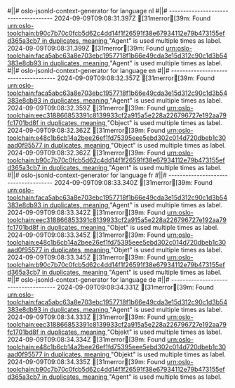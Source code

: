 #||# oslo-jsonld-context-generator for language nl
#||# -------------------------------------
2024-09-09T09:08:31.397Z [31merror[39m: Found [urn:oslo-toolchain:b90c7b70c0fcb5d62c4dd14f1f26591f38e67934112e79b473155efd365a3cb7 in duplicates, meaning ](all-DoelgerichtDigitaalTransformeren-ap#L0)"Agent" is used multiple times as label.
2024-09-09T09:08:31.399Z [31merror[39m: Found [urn:oslo-toolchain:faca5abc63a8e703ebc1957718f1b66e49cda3e15d312c90c1d3b54383e8db93 in duplicates, meaning ](all-DoelgerichtDigitaalTransformeren-ap#L0)"Agent" is used multiple times as label.
#||# oslo-jsonld-context-generator for language en
#||# -------------------------------------
2024-09-09T09:08:32.357Z [31merror[39m: Found [urn:oslo-toolchain:faca5abc63a8e703ebc1957718f1b66e49cda3e15d312c90c1d3b54383e8db93 in duplicates, meaning ](all-DoelgerichtDigitaalTransformeren-ap#L0)"Agent" is used multiple times as label.
2024-09-09T09:08:32.359Z [31merror[39m: Found [urn:oslo-toolchain:eec318866853391c8139933cf2a915a5e228a226796727e192aa79fc1701bd8f in duplicates, meaning ](all-DoelgerichtDigitaalTransformeren-ap#L0)"Object" is used multiple times as label.
2024-09-09T09:08:32.362Z [31merror[39m: Found [urn:oslo-toolchain:e48c1b6cb14a2bee26ef1fd75395eee5ebd302c014d720dbeb1c30aad0f95577 in duplicates, meaning ](all-DoelgerichtDigitaalTransformeren-ap#L0)"Object" is used multiple times as label.
2024-09-09T09:08:32.362Z [31merror[39m: Found [urn:oslo-toolchain:b90c7b70c0fcb5d62c4dd14f1f26591f38e67934112e79b473155efd365a3cb7 in duplicates, meaning ](all-DoelgerichtDigitaalTransformeren-ap#L0)"Agent" is used multiple times as label.
#||# oslo-jsonld-context-generator for language fr
#||# -------------------------------------
2024-09-09T09:08:33.340Z [31merror[39m: Found [urn:oslo-toolchain:faca5abc63a8e703ebc1957718f1b66e49cda3e15d312c90c1d3b54383e8db93 in duplicates, meaning ](all-DoelgerichtDigitaalTransformeren-ap#L0)"Agent" is used multiple times as label.
2024-09-09T09:08:33.342Z [31merror[39m: Found [urn:oslo-toolchain:eec318866853391c8139933cf2a915a5e228a226796727e192aa79fc1701bd8f in duplicates, meaning ](all-DoelgerichtDigitaalTransformeren-ap#L0)"Objet" is used multiple times as label.
2024-09-09T09:08:33.345Z [31merror[39m: Found [urn:oslo-toolchain:e48c1b6cb14a2bee26ef1fd75395eee5ebd302c014d720dbeb1c30aad0f95577 in duplicates, meaning ](all-DoelgerichtDigitaalTransformeren-ap#L0)"Objet" is used multiple times as label.
2024-09-09T09:08:33.345Z [31merror[39m: Found [urn:oslo-toolchain:b90c7b70c0fcb5d62c4dd14f1f26591f38e67934112e79b473155efd365a3cb7 in duplicates, meaning ](all-DoelgerichtDigitaalTransformeren-ap#L0)"Agent" is used multiple times as label.
#||# oslo-jsonld-context-generator for language de
#||# -------------------------------------
2024-09-09T09:08:34.331Z [31merror[39m: Found [urn:oslo-toolchain:faca5abc63a8e703ebc1957718f1b66e49cda3e15d312c90c1d3b54383e8db93 in duplicates, meaning ](all-DoelgerichtDigitaalTransformeren-ap#L0)"Agent" is used multiple times as label.
2024-09-09T09:08:34.333Z [31merror[39m: Found [urn:oslo-toolchain:eec318866853391c8139933cf2a915a5e228a226796727e192aa79fc1701bd8f in duplicates, meaning ](all-DoelgerichtDigitaalTransformeren-ap#L0)"Objekt" is used multiple times as label.
2024-09-09T09:08:34.334Z [31merror[39m: Found [urn:oslo-toolchain:e48c1b6cb14a2bee26ef1fd75395eee5ebd302c014d720dbeb1c30aad0f95577 in duplicates, meaning ](all-DoelgerichtDigitaalTransformeren-ap#L0)"Objekt" is used multiple times as label.
2024-09-09T09:08:34.335Z [31merror[39m: Found [urn:oslo-toolchain:b90c7b70c0fcb5d62c4dd14f1f26591f38e67934112e79b473155efd365a3cb7 in duplicates, meaning ](all-DoelgerichtDigitaalTransformeren-ap#L0)"Agent" is used multiple times as label.
